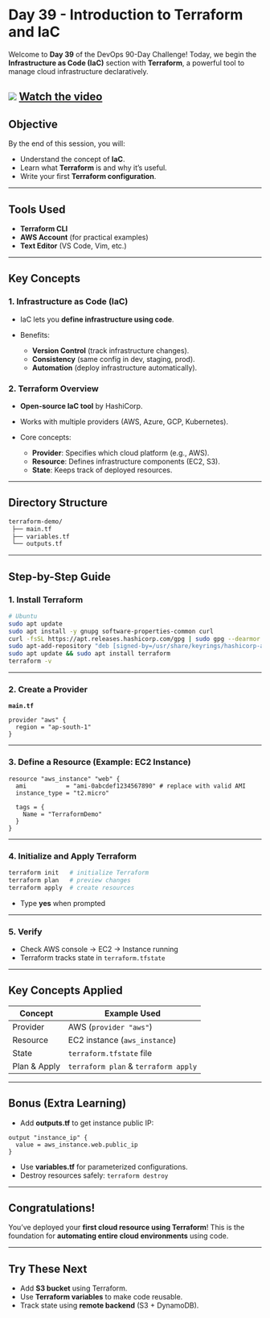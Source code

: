 ﻿# Day 39 - Introduction to Terraform and IaC
Welcome to **Day 39** of the DevOps 90-Day Challenge!
Today, we begin the **Infrastructure as Code (IaC)** section with **Terraform**, a powerful tool to manage cloud infrastructure declaratively.

[![](https://img.youtube.com/vi/MQSO0inK_-k/0.jpg)](https://www.youtube.com/watch?v=MQSO0inK_-k)
[Watch the video](https://www.youtube.com/watch?v=MQSO0inK_-k)
---

## Objective

By the end of this session, you will:

* Understand the concept of **IaC**.
* Learn what **Terraform** is and why it’s useful.
* Write your first **Terraform configuration**.

---

## Tools Used

* **Terraform CLI**
* **AWS Account** (for practical examples)
* **Text Editor** (VS Code, Vim, etc.)

---

## Key Concepts

### 1. Infrastructure as Code (IaC)

* IaC lets you **define infrastructure using code**.
* Benefits:

  * **Version Control** (track infrastructure changes).
  * **Consistency** (same config in dev, staging, prod).
  * **Automation** (deploy infrastructure automatically).

### 2. Terraform Overview

* **Open-source IaC tool** by HashiCorp.
* Works with multiple providers (AWS, Azure, GCP, Kubernetes).
* Core concepts:

  * **Provider**: Specifies which cloud platform (e.g., AWS).
  * **Resource**: Defines infrastructure components (EC2, S3).
  * **State**: Keeps track of deployed resources.

---

## Directory Structure

```bash
terraform-demo/
 ├── main.tf
 ├── variables.tf
 └── outputs.tf
```

---

## Step-by-Step Guide

### 1. Install Terraform

```bash
# Ubuntu
sudo apt update
sudo apt install -y gnupg software-properties-common curl
curl -fsSL https://apt.releases.hashicorp.com/gpg | sudo gpg --dearmor -o /usr/share/keyrings/hashicorp-archive-keyring.gpg
sudo apt-add-repository "deb [signed-by=/usr/share/keyrings/hashicorp-archive-keyring.gpg] https://apt.releases.hashicorp.com $(lsb_release -cs) main"
sudo apt update && sudo apt install terraform
terraform -v
```

---

### 2. Create a Provider

**`main.tf`**

```hcl
provider "aws" {
  region = "ap-south-1"
}
```

---

### 3. Define a Resource (Example: EC2 Instance)

```hcl
resource "aws_instance" "web" {
  ami           = "ami-0abcdef1234567890" # replace with valid AMI
  instance_type = "t2.micro"

  tags = {
    Name = "TerraformDemo"
  }
}
```

---

### 4. Initialize and Apply Terraform

```bash
terraform init   # initialize Terraform
terraform plan   # preview changes
terraform apply  # create resources
```

* Type **yes** when prompted

---

### 5. Verify

* Check AWS console → EC2 → Instance running
* Terraform tracks state in `terraform.tfstate`

---

## Key Concepts Applied

| Concept      | Example Used                         |
| ------------ | ------------------------------------ |
| Provider     | AWS (`provider "aws"`)               |
| Resource     | EC2 instance (`aws_instance`)        |
| State        | `terraform.tfstate` file             |
| Plan & Apply | `terraform plan` & `terraform apply` |

---

## Bonus (Extra Learning)

* Add **outputs.tf** to get instance public IP:

```hcl
output "instance_ip" {
  value = aws_instance.web.public_ip
}
```

* Use **variables.tf** for parameterized configurations.
* Destroy resources safely: `terraform destroy`

---

## Congratulations!

You’ve deployed your **first cloud resource using Terraform**!
This is the foundation for **automating entire cloud environments** using code.

---

## Try These Next

* Add **S3 bucket** using Terraform.
* Use **Terraform variables** to make code reusable.
* Track state using **remote backend** (S3 + DynamoDB).

